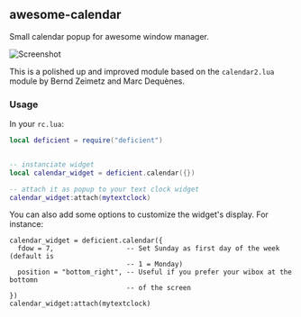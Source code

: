 ## awesome-calendar

Small calendar popup for awesome window manager.

![Screenshot](/screenshot.png?raw=true "Screenshot")

This is a polished up and improved module based on the `calendar2.lua` module
by Bernd Zeimetz and Marc Dequènes.


### Usage

In your `rc.lua`:

```lua
local deficient = require("deficient")


-- instanciate widget
local calendar_widget = deficient.calendar({})

-- attach it as popup to your text clock widget
calendar_widget:attach(mytextclock)
```

You can also add some options to customize the widget's display. For instance:

```
calendar_widget = deficient.calendar({
  fdow = 7,                  -- Set Sunday as first day of the week (default is
                             -- 1 = Monday)
  position = "bottom_right", -- Useful if you prefer your wibox at the bottomn
                             -- of the screen
})
calendar_widget:attach(mytextclock)
```
